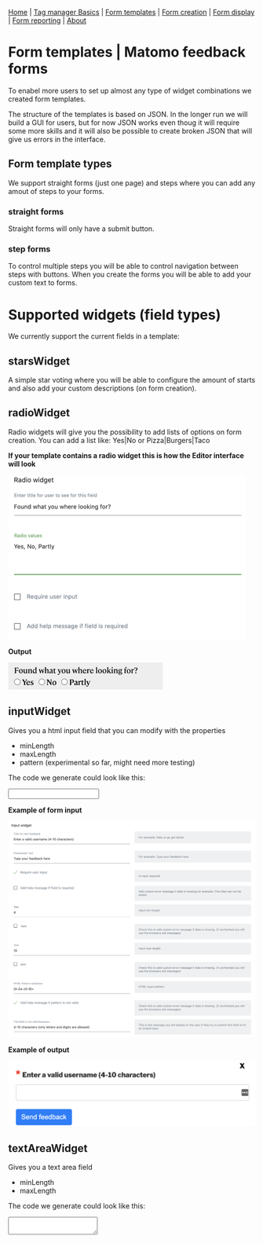 [Home](./index.md) | [Tag manager Basics](./tag-manager-basics.md) | [Form templates](./form-templates.md) | [Form creation](./form-creation.md) | [Form display](./form-display.md) | [Form reporting](./form-reporting.md) | [About](./about.md)

# Form templates | Matomo feedback forms
To enabel more users to set up almost any type of widget combinations we created form templates.

The structure of the templates is based on JSON.
In the longer run we will build a GUI for users, but for now JSON works even thoug it will require some more skills and it will also be possible to create broken JSON that will give us errors in the interface.


## Form template types
We support straight forms (just one page) and steps where you can add any amout of steps to your forms.

### straight forms
Straight forms will only have a submit button.

### step forms
To control multiple steps you will be able to control navigation between steps with buttons.
When you create the forms you will be able to add your custom text to forms.

# Supported widgets (field types) 

We currently support the current fields in a template:
## starsWidget
A simple star voting where you will be able to configure the amount of starts and also add your custom descriptions (on form creation).

## radioWidget
Radio widgets will give you the possibility to add lists of options on form creation. 
You can add a list like:
Yes|No 
or
Pizza|Burgers|Taco

**If your template contains a radio widget this is how the Editor interface will look**

<img src="media/images/radio-edit-example.png" alt="radio-edit-example" style="zoom:50%;" />

**Output**

<img src="media/images/radio-output-example.png" alt="radio-output-example" style="zoom:50%;" />


## inputWidget
Gives you a html input field that you can modify with the properties

- minLength
- maxLength
- pattern (experimental so far, might need more testing)

The code we generate could look like this:

 <input type="text" id="username" name="username" minlength="5" maxlength="10" pattern="[A-Za-z0-9]+">

**Example of form input**

![input-form-example](media/images/input-form-example.png)

**Example of output** 

<img src="media/images/username-input-validation.png" alt="username-input-validation" style="zoom:50%;" />


## textAreaWidget
Gives you a text area field

- minLength
- maxLength

The code we generate could look like this:

 <textarea type="text" id="userFeedback" name="userFeedback" minlength="1" maxlength="250">



## submitWidget

Gives you a submit button


# Example of a Straigt form
```
{
    "type": "straight",
    "widgets": [{
        "type": "radioWidget",
        "widgetName": "Radio widget",
        "fields": {
            "fieldname": "radioFeedback",
            "label": {
                "dataTitle": "Radio buttons title",
                "inlineHelp": "For example: <br> Was it easy to fill out this form?"
            },
            "radioValues": {
                "dataTitle": "Radio values",
                "inlineHelp": "For example: Radio values like <br>Yes|Yes<br>No|No<br>Not relevant|Not relevant"
            }
        }
    },
    {
        "type": "textAreaWidget",
        "widgetName": "Text area widget",
        "fields": {
            "label": {
                "dataTitle": "Text feedback title",
                "inlineHelp": "For example: How can we improve?"
            },
            "fieldname": "feedback",
            "placeholder": {
                "dataTitle": "Placeholder text",
                "inlineHelp": "Example: Enter your feedback here"
            }
        }
    }, {
        "type": "submitWidget",
        "widgetName": "Submit button",
        "fields": {
            "text": {
                "dataTitle": "Submit button text",
                "inlineHelp": "The text to display on the Submit button"
            }
        }
    }]
}
```

![form-example-stars-and-radio](https://digi-matomo.dglive.net/matomo.php?idsite=31&amp;rec=1&amp;action_name=FormTemplates;url=/form-templates.html)